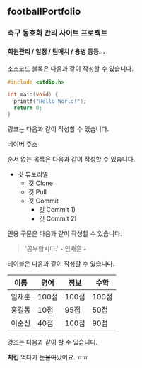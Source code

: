 ## footballPortfolio

### 축구 동호회 관리 사이트 프로젝트

#### 회원관리 / 일정 / 팀매치 / 용병 등등...

소스코드 블록은 다음과 같이 작성할 수 있습니다.

```c
#include <stdio.h>

int main(void) {
  printf("Hello World!");
  return 0;
}
```

링크는 다음과 같이 작성할 수 있습니다.

[네이버 주소](http://www.naver.com)

순서 없는 목록은 다음과 같이 작성할 수 있습니다.

* 깃 튜토리얼
  * 깃 Clone
  * 깃 Pull
  * 깃 Commit
    * 깃 Commit 1)
    * 깃 Commit 2)
    
인용 구문은 다음과 같이 작성할 수 있습니다.

> '공부합시다.' - 임재훈 -

테이블은 다음과 같이 작성할 수 있습니다.

이름|영어|정보|수학
---|---|---|---
임재훈|100점|100점|100점
홍길동|10점|95점|50점
이순신|40점|100점|90점

강조는 다음과 같이 할 수 있습니다.

**치킨** 먹다가 ~~눈물이~~났어요. ㅠㅠ
